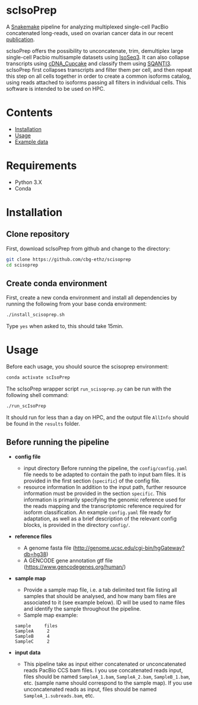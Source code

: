 # scIsoPrep
A [Snakemake](https://snakemake.github.io/) pipeline for analyzing multiplexed single-cell PacBio concatenated long-reads, used on ovarian cancer data in our recent [publication](https://www.biorxiv.org/content/10.1101/2022.12.12.520051v3).

scIsoPrep offers the possibility to unconcatenate, trim, demultiplex large single-cell Pacbio multisample datasets using [IsoSeq3](https://isoseq.how/). It can also collapse transcripts using [cDNA_Cupcake](https://github.com/Magdoll/cDNA_Cupcake) and classify them using [SQANTI3](https://github.com/ConesaLab/SQANTI3). scIsoPrep first collapses transcripts and filter them per cell, and then repeat this step on all cells together in order to create a common isoforms catalog, using reads attached to isoforms passing all filters in individual cells. This software is intended to be used on HPC.

# Contents
- [Installation](#Installation)
- [Usage](#Usage)
- [Example data](#Example-data)

# Requirements
- Python 3.X
- Conda

# Installation

## Clone repository
First, download scIsoPrep from github and change to the directory:
```bash
git clone https://github.com/cbg-ethz/scisoprep
cd scisoprep
```

## Create conda environment
First, create a new conda environment and install all dependencies by running the following from your base conda environment:
```bash
./install_scisoprep.sh
```

Type `yes` when asked to, this should take 15min.

# Usage

Before each usage, you should source the scisoprep environment:

```bash
conda activate scIsoPrep
```

The scIsoPrep wrapper script `run_scisoprep.py` can be run with the following shell command:
```bash
./run_scIsoPrep 
```

It should run for less than a day on HPC, and the output file `AllInfo` should be found in the `results` folder.


## Before running the pipeline


* **config file**
  * input directory
    Before running the pipeline, the `config/config.yaml` file needs to be adapted to contain the path to input bam files. It is provided in the first section (`specific`) of the config file.
  * resource information
    In addition to the input path, further resource information must be provided in the section `specific`. This information is primarily specifying
     the genomic reference used for the reads mapping and the transcriptomic reference required for isoform classification. An example `config.yaml` file ready for adaptation, as
    well as a brief description of the relevant config blocks, is provided in the directory `config/`.

* **reference files**
  * A genome fasta file (http://genome.ucsc.edu/cgi-bin/hgGateway?db=hg38)
  * A GENCODE gene annotation gtf file (https://www.gencodegenes.org/human/)

* **sample map**
  * Provide a sample map file, i.e. a tab delimited text file listing all samples that should be analysed, and how many bam files are associated to it (see example below). ID will be used to name files and identify the sample throughout the pipeline.
  * Sample map example:
  ```
  sample     files
  SampleA     2
  SampleB     4
  SampleC     2
  ```
* **input data**
  * This pipeline take as input either concatenated or unconcatenated reads PacBio CCS bam files. I you use concatenated reads input, files should be named `SampleA_1.bam`, `SampleA_2.bam`, `SampleB_1.bam`, etc. (sample name should correspond to the sample map).  If you use unconcatenated reads as input, files should be named `SampleA_1.subreads.bam`, etc.






